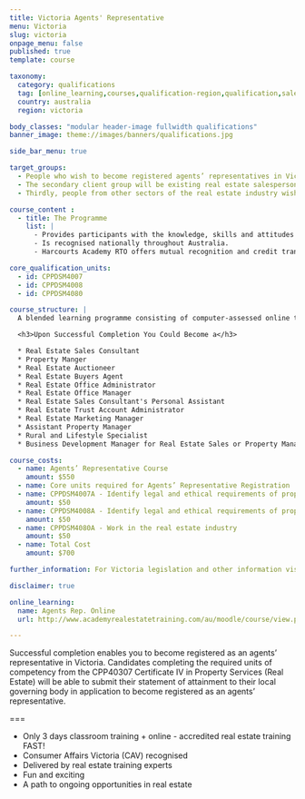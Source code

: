 ```yaml
---
title: Victoria Agents' Representative
menu: Victoria
slug: victoria
onpage_menu: false
published: true
template: course

taxonomy:
  category: qualifications
  tag: [online_learning,courses,qualification-region,qualification,sales registration,sales,sales consultants,victoria]
  country: australia
  region: victoria

body_classes: "modular header-image fullwidth qualifications"
banner_image: theme://images/banners/qualifications.jpg

side_bar_menu: true

target_groups:
  - People who wish to become registered agents’ representatives in Victoria. Usually this group will have had little or no experience in the industry.
  - The secondary client group will be existing real estate salespersons moving interstate or from another country wishing to register as an agents’ representative.
  - Thirdly, people from other sectors of the real estate industry wishing to further develop their knowledge or skills in specific areas; e.g. personal assistants, registered salespersons, real estate franchise owners and managers wanting to up-skill or remain current in real estate practice.

course_content :
  - title: The Programme
    list: |
      - Provides participants with the knowledge, skills and attitudes to demonstrate competency in three units from the CPP40307 Certificate IV in Property Services (Real Estate).
      - Is recognised nationally throughout Australia.
      - Harcourts Academy RTO offers mutual recognition and credit transfer, plus recognition of prior learning.

core_qualification_units:
  - id: CPPDSM4007
  - id: CPPDSM4008
  - id: CPPDSM4080

course_structure: |
  A blended learning programme consisting of computer-assessed online tasks followed by three days in-class training.

  <h3>Upon Successful Completion You Could Become a</h3>

  * Real Estate Sales Consultant
  * Property Manger
  * Real Estate Auctioneer
  * Real Estate Buyers Agent
  * Real Estate Office Administrator
  * Real Estate Office Manager
  * Real Estate Sales Consultant's Personal Assistant
  * Real Estate Trust Account Administrator
  * Real Estate Marketing Manager
  * Assistant Property Manager
  * Rural and Lifestyle Specialist
  * Business Development Manager for Real Estate Sales or Property Management

course_costs:
  - name: Agents’ Representative Course
    amount: $550
  - name: Core units required for Agents’ Representative Registration
  - name: CPPDSM4007A - Identify legal and ethical requirements of property management to complete work
    amount: $50
  - name: CPPDSM4008A - Identify legal and ethical requirements of property sales to complete work
    amount: $50
  - name: CPPDSM4080A - Work in the real estate industry
    amount: $50
  - name: Total Cost
    amount: $700

further_information: For Victoria legislation and other information visit [Consumer Affairs](http://www.consumer.vic.gov.au/businesses/licensed-businesses/estate-agents).

disclaimer: true

online_learning:
  name: Agents Rep. Online
  url: http://www.academyrealestatetraining.com/au/moodle/course/view.php?id=106

---
```


Successful completion enables you to become registered as an agents’ representative in Victoria. Candidates completing the required units of competency from the CPP40307 Certificate IV in Property Services (Real Estate) will be able to submit their statement of attainment to their local governing body in application to become registered as an agents’ representative.

===

* Only 3 days classroom training + online - accredited real estate training FAST!
* Consumer Affairs Victoria (CAV) recognised
* Delivered by real estate training experts
* Fun and exciting
* A path to ongoing opportunities in real estate
